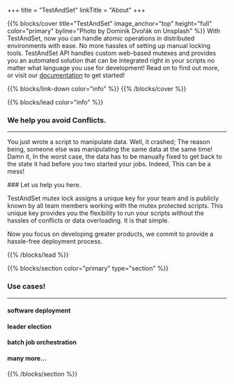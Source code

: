 +++
title = "TestAndSet"
linkTitle = "About"
+++

{{% blocks/cover title="TestAndSet" image_anchor="top" height="full" color="primary" byline="Photo by Dominik Dvořák on Unsplash" %}}
With TestAndSet, now you can handle atomic operations in distributed environments with ease. No more hassles of setting up manual locking tools. TestAndSet  API handles custom web-based mutexes and provides you an automated solution that can be integrated right in your scripts no matter what language you use for development!
Read on to find out more, or visit our [documentation](/docs/) to get started!

{{% blocks/link-down color="info" %}}
{{% /blocks/cover %}}

{{% blocks/lead color="info" %}}
### We help you avoid Conflicts.
<hr />
<p>
You just wrote a script to manipulate data. Well, it crashed; The reason being, someone else was manipulating the same data at the same time! 
Damn it, In the worst case, the data has to be manually fixed to get back to the state it had before you two started your jobs. Indeed, This can be a mess!

</p>
### Let us help you here. 

<p>
TestAndSet mutex lock assigns a unique key for your team and is publicly known by all team members working with the mutex protected scripts. This unique key provides you the flexibility to run your scripts without the hassles of conflicts or data overloading. It is that simple. 
</p>
<p>
Now you focus on developing greater products, we commit to provide a hassle-free deployment process. 

</p>
{{% /blocks/lead %}}

{{% blocks/section color="primary" type="section" %}}
<h3 class="text-center">
Use cases!
<hr />
</h3>
<div class="row text-center">
    <div class="col-3">
      <h4>software deployment</h4>
    </div>
    <div class="col-3">
      <h4>leader election</h4>
    </div>
    <div class="col-3">
      <h4>batch job orchestration</h4>
    </div>
    <div class="col-3">
      <h4>many more...</h4>
    </div>
</div>
{{% /blocks/section %}}

